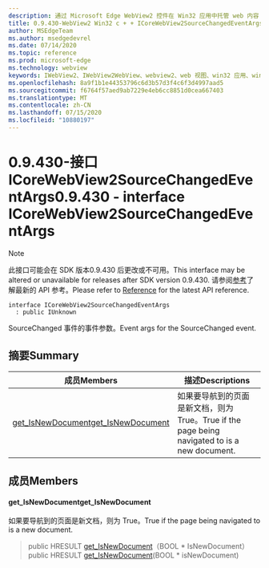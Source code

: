 ```yaml
---
description: 通过 Microsoft Edge WebView2 控件在 Win32 应用中托管 web 内容
title: 0.9.430-WebView2 Win32 c + + ICoreWebView2SourceChangedEventArgs
author: MSEdgeTeam
ms.author: msedgedevrel
ms.date: 07/14/2020
ms.topic: reference
ms.prod: microsoft-edge
ms.technology: webview
keywords: IWebView2、IWebView2WebView、webview2、web 视图、win32 应用、win32、edge、ICoreWebView2、ICoreWebView2Host、浏览器控件、边缘 html
ms.openlocfilehash: 8a9f1b1e44353796c6d3b57d3f4c6f3d4997aad5
ms.sourcegitcommit: f6764f57aed9ab7229e4eb6cc8851d0cea667403
ms.translationtype: MT
ms.contentlocale: zh-CN
ms.lasthandoff: 07/15/2020
ms.locfileid: "10880197"
---
```

# <span data-ttu-id="6b111-104">0.9.430-接口 ICoreWebView2SourceChangedEventArgs</span><span class="sxs-lookup"><span data-stu-id="6b111-104">0.9.430 - interface ICoreWebView2SourceChangedEventArgs</span></span> 

> [!NOTE]
> <span data-ttu-id="6b111-105">此接口可能会在 SDK 版本0.9.430 后更改或不可用。</span><span class="sxs-lookup"><span data-stu-id="6b111-105">This interface may be altered or unavailable for releases after SDK version 0.9.430.</span></span> <span data-ttu-id="6b111-106">请参阅[参考](../../../webview2-api-reference.md)了解最新的 API 参考。</span><span class="sxs-lookup"><span data-stu-id="6b111-106">Please refer to [Reference](../../../webview2-api-reference.md) for the latest API reference.</span></span>

```
interface ICoreWebView2SourceChangedEventArgs
  : public IUnknown
```

<span data-ttu-id="6b111-107">SourceChanged 事件的事件参数。</span><span class="sxs-lookup"><span data-stu-id="6b111-107">Event args for the SourceChanged event.</span></span>

## <span data-ttu-id="6b111-108">摘要</span><span class="sxs-lookup"><span data-stu-id="6b111-108">Summary</span></span>

 <span data-ttu-id="6b111-109">成员</span><span class="sxs-lookup"><span data-stu-id="6b111-109">Members</span></span>                        | <span data-ttu-id="6b111-110">描述</span><span class="sxs-lookup"><span data-stu-id="6b111-110">Descriptions</span></span>
--------------------------------|---------------------------------------------
[<span data-ttu-id="6b111-111">get_IsNewDocument</span><span class="sxs-lookup"><span data-stu-id="6b111-111">get_IsNewDocument</span></span>](#get_isnewdocument) | <span data-ttu-id="6b111-112">如果要导航到的页面是新文档，则为 True。</span><span class="sxs-lookup"><span data-stu-id="6b111-112">True if the page being navigated to is a new document.</span></span>

## <span data-ttu-id="6b111-113">成员</span><span class="sxs-lookup"><span data-stu-id="6b111-113">Members</span></span>

#### <span data-ttu-id="6b111-114">get_IsNewDocument</span><span class="sxs-lookup"><span data-stu-id="6b111-114">get_IsNewDocument</span></span> 

<span data-ttu-id="6b111-115">如果要导航到的页面是新文档，则为 True。</span><span class="sxs-lookup"><span data-stu-id="6b111-115">True if the page being navigated to is a new document.</span></span>

> <span data-ttu-id="6b111-116">public HRESULT [get_IsNewDocument](#get_isnewdocument)（BOOL \* IsNewDocument）</span><span class="sxs-lookup"><span data-stu-id="6b111-116">public HRESULT [get_IsNewDocument](#get_isnewdocument)(BOOL \* isNewDocument)</span></span>

